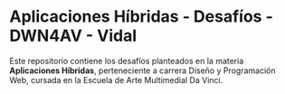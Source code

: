 # Aplicaciones Híbridas - Desafíos - DWN4AV - Vidal

Este repositorio contiene los desafíos planteados en la materia
<strong>Aplicaciones Híbridas</strong>, perteneciente a carrera Diseño y Programación Web,
cursada en la Escuela de Arte Multimedial Da Vinci.
